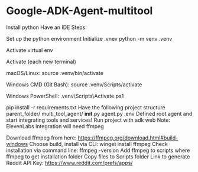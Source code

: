 # Google-ADK-Agent-multitool

Install python
Have an IDE
Steps:

Set up the python environment
Initialize .vnev python -m venv .venv

Activate virtual env

Activate (each new terminal)

macOS/Linux: source .venv/bin/activate

Windows CMD (Git Bash): source .venv/Scripts/activate

Windows PowerShell: .venv\Scripts\Activate.ps1

pip install -r requirements.txt
Have the following project structure
parent_folder/
    multi_tool_agent/
        __init__.py
        agent.py
        .env
Defined root agent and start integrating tools and services!
Run project with adk web
Note: ElevenLabs integration will need ffmpeg

Download ffmpeg from here: https://ffmpeg.org/download.html#build-windows
Choose build, install via CLI: winget install ffmpeg
Check installation via command line: ffmpeg -version
Add ffmpeg to scripts
where ffmpeg to get installation folder
Copy files to Scripts folder
Link to generate Reddit API Key: https://www.reddit.com/prefs/apps/

